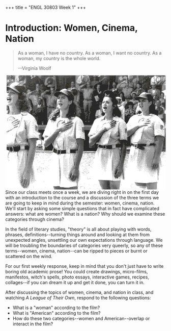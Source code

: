 +++
title = "ENGL 30803 Week 1"
+++
# Introduction: Women, Cinema, Nation	

> As a woman, I have no country. As a woman, I want no country. As a woman, my country is the whole world.
> 
> --Virginia Woolf

<img src="/league.png" style="float:right" alt="A still image of female baseball players singing the national anthem, from the film A League of Their Own." caption="A League of Their Own, 1992">

Since our class meets once a week, we are diving right in on the first day with an introduction to the course and a discussion of the three terms we are going to keep in mind during the semester: women, cinema, nation. We'll start by asking some simple questions that in fact have complicated answers: what are women? What is a nation? Why should we examine these categories through cinema?

In the field of literary studies, "theory" is all about playing with words, phrases, definitions--turning things around and looking at them from unexpected angles, unsettling our own expectations through language. We will be troubling the boundaries of categories very queerly, so any of these terms--women, cinema, nation--can be ripped to pieces or burnt or scattered on the wind.

For our first weekly response, keep in mind that you don't just have to write boring old academic prose! You could create drawings, micro-films, manifestos, witch's spells, photo essays, interactive games, recipes, collages--if you can dream it up and get it done, you can turn it in.

After discussing the topics of women, cinema, and nation in class, and watching *A League of Their Own*, respond to the following questions:

- What is a "woman" according to the film?
- What is "American" according to the film?
- How do these two categories--women and American--overlap or interact in the film?